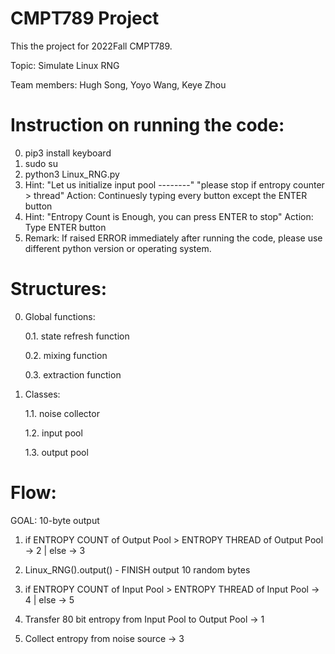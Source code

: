 # CMPT789 Project
This the project for 2022Fall CMPT789.

Topic:
Simulate Linux RNG

Team members:
Hugh Song, Yoyo Wang, Keye Zhou

# Instruction on running the code:

0. pip3 install keyboard
1. sudo su
2. python3 Linux_RNG.py
3. Hint:   "Let us initialize input pool --------"
           "please stop if entropy counter > thread"
   Action: Continuesly typing every button except the ENTER button
4. Hint:   "Entropy Count is Enough, you can press ENTER to stop"
   Action: Type ENTER button
5. Remark: If raised ERROR immediately after running the code, please use different python version or operating system.

# Structures:

0. Global functions:
   
   0.1. state refresh function
   
   0.2. mixing function
   
   0.3. extraction function

1. Classes:
   
   1.1. noise collector
   
   1.2. input pool
   
   1.3. output pool
   
# Flow:

GOAL: 10-byte output

1. if ENTROPY COUNT of Output Pool > ENTROPY THREAD of Output Pool -> 2 | else -> 3

2. Linux_RNG().output() - FINISH output 10 random bytes

3. if ENTROPY COUNT of Input Pool > ENTROPY THREAD of Input Pool -> 4 | else -> 5

4. Transfer 80 bit entropy from Input Pool to Output Pool -> 1

5. Collect entropy from noise source -> 3
   

